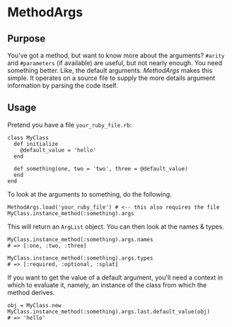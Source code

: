 # MethodArgs

## Purpose

You've got a method, but want to know more about the arguments? `#arity` and `#parameters` (if available) are useful,
but not nearly enough. You need something better. Like, the default arguments. *MethodArgs* makes this simple. It operates
on a source file to supply the more details argument information by parsing the code itself.

## Usage

Pretend you have a file `your_ruby_file.rb`:

    class MyClass
      def initialize
        @default_value = 'hello'
      end

      def something(one, two = 'two', three = @default_value)
      end
    end

To look at the arguments to something, do the following.
    
    MethodArgs.load('your_ruby_file') # <-- this also requires the file
    MyClass.instance_method(:something).args
    
This will return an `ArgList` object. You can then look at the names & types.

    MyClass.instance_method(:something).args.names
    # => [:one, :two, :three]

    MyClass.instance_method(:something).args.types
    # => [:required, :optional, :splat]
    
If you want to get the value of a default argument, you'll need a context in which to evaluate it, namely,
an instance of the class from which the method derives.

    obj = MyClass.new
    MyClass.instance_method(:something).args.last.default_value(obj)
    # => 'hello'